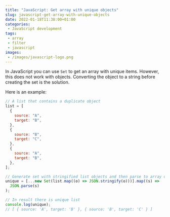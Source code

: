 ```yaml
---
title: "JavaScript: Get array with unique objects"
slug: javascript-get-array-with-unique-objects
date: 2022-01-18T11:38:00+01:00
categories:
 - JavaScript development
tags:
 - array
 - filter
 - javascript
images:
 - /images/javascript-logo.png
---
```


In JavaScript you can use `Set` to get an array with unique items. However, this does not work with objects. Converting the object to a string before creating the set is the solution.

<!--more-->

Here is an example:

```js
// A list that contains a duplicate object
list = [
  {
    source: "A",
    target: "B",
  },
  {
    source: "B",
    target: "C",
  },
  {
    source: "A",
    target: "B",
  },
];

// Generate set with stringified list objects and then parse to array of objects
unique = [...new Set(list.map((o) => JSON.stringify(o)))].map((s) =>
  JSON.parse(s)
);

// In result there is unique list
console.log(unique);
// [ { source: 'A', target: 'B' }, { source: 'B', target: 'C' } ]
```